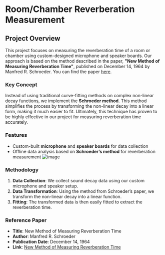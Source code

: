 # Room/Chamber Reverberation Measurement

## Project Overview

This project focuses on measuring the reverberation time of a room or chamber using custom-designed microphone and speaker boards. Our approach is based on the method described in the paper, **"New Method of Measuring Reverberation Time"**, published on December 14, 1964 by Manfred R. Schroeder. You can find the paper [here](https://www.ee.columbia.edu/~dpwe/papers/Schro65-reverb.pdf).

### Key Concept

Instead of using traditional curve-fitting methods on complex non-linear decay functions, we implement the **Schroeder method**. This method simplifies the process by transforming the non-linear decay into a linear form, making it much easier to fit. Ultimately, this technique has proven to be highly effective in our project for measuring reverberation time accurately.

### Features

- Custom-built **microphone** and **speaker boards** for data collection
- Offline data analysis based on **Schroeder’s method** for reverberation measurement
 ![image](https://github.com/user-attachments/assets/0f538195-e799-4729-9b73-30c15b0d84c3)


### Methodology

1. **Data Collection**: We collect sound decay data using our custom microphone and speaker setup.
2. **Data Transformation**: Using the method from Schroeder’s paper, we transform the non-linear decay into a linear function.
3. **Fitting**: The transformed data is then easily fitted to extract the reverberation time.

### Reference Paper

- **Title**: New Method of Measuring Reverberation Time
- **Author**: Manfred R. Schroeder
- **Publication Date**: December 14, 1964
- **Link**: [New Method of Measuring Reverberation Time](https://www.ee.columbia.edu/~dpwe/papers/Schro65-reverb.pdf)

